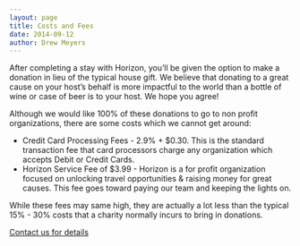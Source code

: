 ```yaml
---
layout: page
title: Costs and Fees
date: 2014-09-12
author: Drew Meyers
---
```

After completing a stay with Horizon, you’ll be given the option to make a donation in lieu of the typical house gift. We believe that donating to a great cause on your host’s behalf is more impactful to the world than a bottle of wine or case of beer is to your host. We hope you agree!

Although we would like 100% of these donations to go to non profit organizations, there are some costs which we cannot get around:

- Credit Card Processing Fees - 2.9% + $0.30. This is the standard transaction fee that card processors charge any organization which accepts Debit or Credit Cards.
- Horizon Service Fee of $3.99 - Horizon is a for profit organization focused on unlocking travel opportunities & raising money for great causes. This fee goes toward paying our team and keeping the lights on. 

While these fees may same high, they are actually a lot less than the typical 15% - 30% costs that a charity normally incurs to bring in donations.

[Contact us for details](mailto:support@horizonapp.co)

